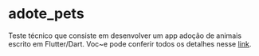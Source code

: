 # adote_pets

Teste técnico que consiste em desenvolver um app adoção de animais escrito em Flutter/Dart. Voc~e pode conferir todos os detalhes nesse [link](https://drive.google.com/file/d/1cliPuZNFSQS14IuzRPFLt4hci92KmUaB/view?usp=sharing).

